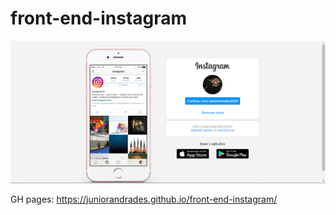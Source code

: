 # front-end-instagram

<img src="img/front-end-inst.png">

GH pages:
https://juniorandrades.github.io/front-end-instagram/
